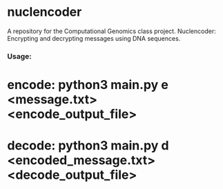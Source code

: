 # nuclencoder
A repository for the Computational Genomics class project.
Nuclencoder: Encrypting and decrypting messages using DNA sequences. 

### Usage: 
# encode: python3 main.py e <message.txt> <encode_output_file> 
# decode: python3 main.py d <encoded_message.txt> <decode_output_file> 
